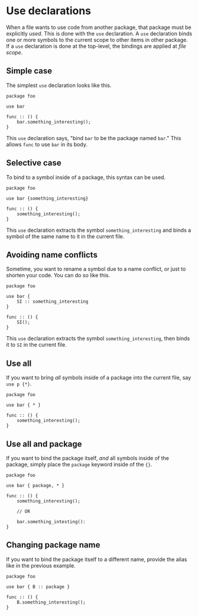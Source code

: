 # Use declarations

When a file wants to use code from another package, that package must be explicitly *used*.
This is done with the `use` declaration. A `use` declaration binds one or more symbols to the current scope to other items in other package. If a `use` declaration is done at the top-level, the bindings are applied at *file scope*.

## Simple case
The simplest `use` declaration looks like this.
```onyx
package foo

use bar

func :: () {
    bar.something_interesting();
}
```

This `use` declaration says, "bind `bar` to be the package named `bar`."
This allows `func` to use `bar` in its body.

## Selective case
To bind to a symbol inside of a package, this syntax can be used.
```onyx
package foo

use bar {something_interesting}

func :: () {
    something_interesting();
}
```

This `use` declaration extracts the symbol `something_interesting` and binds a symbol of the same name to it in the current file.

## Avoiding name conflicts
Sometime, you want to rename a symbol due to a name conflict, or just to shorten your code.
You can do so like this.
```onyx
package foo

use bar {
    SI :: something_interesting
}

func :: () {
    SI();
}
```

This `use` declaration extracts the symbol `something_interesting`, then binds it to `SI` in the current file.

## Use all
If you want to bring *all* symbols inside of a package into the current file, say `use p {*}`.
```onyx
package foo

use bar { * }

func :: () {
    something_interesting();
}
```

## Use all and package
If you want to bind the package itself, *and* all symbols inside of the package, simply place the `package` keyword inside of the `{}`.
```onyx
package foo

use bar { package, * }

func :: () {
    something_interesting();
    
    // OR

    bar.something_intesting():
}
```

## Changing package name
If you want to bind the package itself to a different name, provide the alias like in the previous example.
```onyx
package foo

use bar { B :: package }

func :: () {
    B.something_interesting();
}
```



